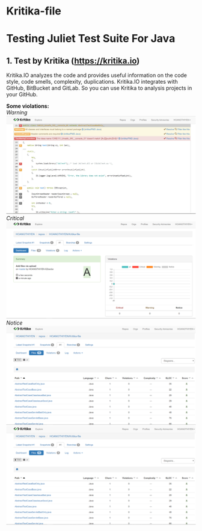 # Kritika-file
# Testing Juliet Test Suite For Java
## 1. Test by Kritika (https://kritika.io)
Kritika.IO analyzes the code and provides useful information on the code style, code smells, complexity, duplications.
Kritika.IO integrates with GitHub, BitBucket and GitLab. So you can use Kritika to analysis projects in your GitHub.

**Some violations:**      
*Warning*  
![example1](/example1.png)  
*Critical*  
![example2](/example2.png)  
*Notice*  
![example3](/example3.png)  
![example3](/example3.png) 
